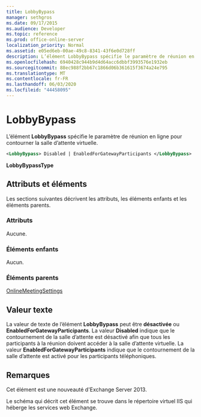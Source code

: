 ```yaml
---
title: LobbyBypass
manager: sethgros
ms.date: 09/17/2015
ms.audience: Developer
ms.topic: reference
ms.prod: office-online-server
localization_priority: Normal
ms.assetid: e05ed6eb-00ae-49c8-8341-43f6e0d728ff
description: L’élément LobbyBypass spécifie le paramètre de réunion en ligne pour contourner la salle d’attente virtuelle.
ms.openlocfilehash: 6940428c944b9d4d64acc6dbbf3993576e1932eb
ms.sourcegitcommit: 88ec988f2bb67c1866d06b361615f3674a24e795
ms.translationtype: MT
ms.contentlocale: fr-FR
ms.lasthandoff: 06/03/2020
ms.locfileid: "44458095"
---
```

# <a name="lobbybypass"></a>LobbyBypass

L’élément **LobbyBypass** spécifie le paramètre de réunion en ligne pour contourner la salle d’attente virtuelle. 
  
```XML
<LobbyBypass> Disabled | EnabledForGatewayParticipants </LobbyBypass>
```

 **LobbyBypassType**
## <a name="attributes-and-elements"></a>Attributs et éléments

Les sections suivantes décrivent les attributs, les éléments enfants et les éléments parents.
  
### <a name="attributes"></a>Attributs

Aucune.
  
### <a name="child-elements"></a>Éléments enfants

Aucun.
  
### <a name="parent-elements"></a>Éléments parents

[OnlineMeetingSettings](onlinemeetingsettings.md)
  
## <a name="text-value"></a>Valeur texte

La valeur de texte de l’élément **LobbyBypass** peut être **désactivée** ou **EnabledForGatewayParticipants**. La valeur **Disabled** indique que le contournement de la salle d’attente est désactivé afin que tous les participants à la réunion doivent accéder à la salle d’attente virtuelle. La valeur **EnabledForGatewayParticipants** indique que le contournement de la salle d’attente est activé pour les participants téléphoniques. 
  
## <a name="remarks"></a>Remarques

Cet élément est une nouveauté d'Exchange Server 2013.
  
Le schéma qui décrit cet élément se trouve dans le répertoire virtuel IIS qui héberge les services web Exchange.
  

